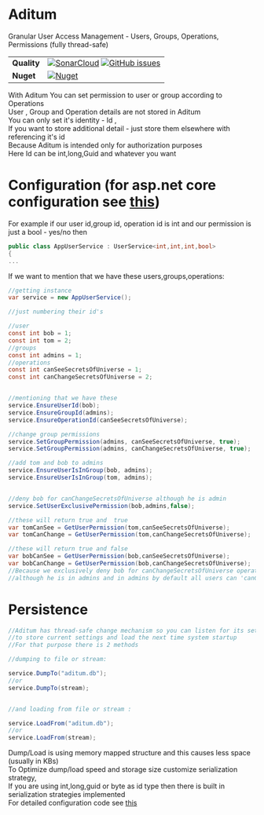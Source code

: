 # Aditum
Granular User Access Management - Users, Groups, Operations, Permissions (fully thread-safe)



| | |
| --- | --- |
| **Quality** | [![SonarCloud](https://sonarcloud.io/api/project_badges/measure?project=raminrahimzada_SQLEngine&metric=alert_status)](https://sonarcloud.io/dashboard?id=Aditum.Core) [![GitHub issues](https://img.shields.io/github/stars/raminrahimzada/Aditum)](https://github.com/raminrahimzada/Aditum/issues) | 
| **Nuget** | [![Nuget](https://buildstats.info/nuget/Aditum.Core)](http://nuget.org/packages/Aditum.Core) |


With Aditum You can set permission to user or group according to Operations<br/>
User , Group and Operation details are not stored in Aditum <br/>
You can only set it's identity - Id ,<br/>
If you want to store additional detail -  just store them elsewhere with referencing it's id  <br/>
Because Aditum is intended only for authorization purposes <br/>
Here Id can be int,long,Guid and whatever you want 

# Configuration  (for asp.net core configuration see [this](https://github.com/raminrahimzada/Aditum/tree/master/DemoAspNetCoreApp))
For example if our user id,group id, operation id is int and our permission is just a bool - yes/no 
then
```cs
public class AppUserService : UserService<int,int,int,bool>
{
...
```

If we want to mention that we have these users,groups,operations:
```cs
//getting instance 
var service = new AppUserService();

//just numbering their id's

//user
const int bob = 1;
const int tom = 2;
//groups
const int admins = 1;
//operations
const int canSeeSecretsOfUniverse = 1;
const int canChangeSecretsOfUniverse = 2;


//mentioning that we have these
service.EnsureUserId(bob);
service.EnsureGroupId(admins);
service.EnsureOperationId(canSeeSecretsOfUniverse);

//change group permissions
service.SetGroupPermission(admins, canSeeSecretsOfUniverse, true);
service.SetGroupPermission(admins, canChangeSecretsOfUniverse, true);

//add tom and bob to admins
service.EnsureUserIsInGroup(bob, admins);
service.EnsureUserIsInGroup(tom, admins);


//deny bob for canChangeSecretsOfUniverse although he is admin
service.SetUserExclusivePermission(bob,admins,false);

//these will return true and  true
var tomCanSee = GetUserPermission(tom,canSeeSecretsOfUniverse);
var tomCanChange = GetUserPermission(tom,canChangeSecretsOfUniverse);

//these will return true and false
var bobCanSee = GetUserPermission(bob,canSeeSecretsOfUniverse);
var bobCanChange = GetUserPermission(bob,canChangeSecretsOfUniverse);
//Because we exclusively deny bob for canChangeSecretsOfUniverse operation
//although he is in admins and in admins by default all users can 'canChangeSecretsOfUniverse'
```

# Persistence
```cs
//Aditum has thread-safe change mechanism so you can listen for its setting change event 
//to store current settings and load the next time system startup
//For that purpose there is 2 methods

//dumping to file or stream:

service.DumpTo("aditum.db");
//or
service.DumpTo(stream);


//and loading from file or stream :

service.LoadFrom("aditum.db");
//or
service.LoadFrom(stream);
```
Dump/Load is  using memory mapped structure and this causes less space (usually in KBs)  <br/>
To Optimize dump/load speed and storage size customize serialization strategy,<br/>
If you are using int,long,guid or byte as id type then there is built in serialization strategies implemented <br/>
For detailed configuration  code see [this](https://github.com/raminrahimzada/Aditum/blob/master/DemoAspNetCoreApp/AppUserService.cs)

